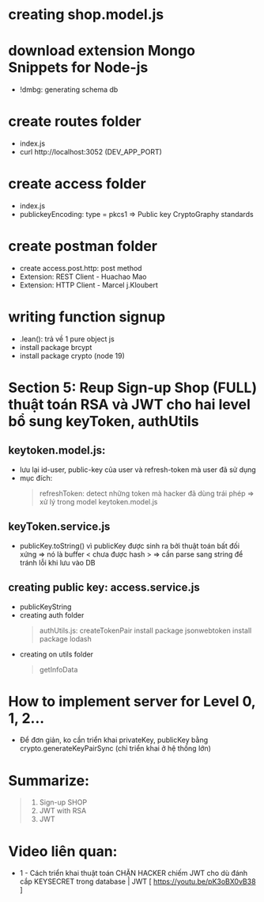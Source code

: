 # creating shop.model.js

# download extension Mongo Snippets for Node-js

- !dmbg: generating schema db

# create routes folder

- index.js
- curl http://localhost:3052 (DEV_APP_PORT)

# create access folder

- index.js
- publickeyEncoding: type = pkcs1 => Public key CryptoGraphy standards

# create postman folder

- create access.post.http: post method
- Extension: REST Client - Huachao Mao
- Extension: HTTP Client - Marcel j.Kloubert

# writing function signup

- .lean(): trả về 1 pure object js
- install package brcypt
- install package crypto (node 19)

# Section 5: Reup Sign-up Shop (FULL) thuật toán RSA và JWT cho hai level bổ sung keyToken, authUtils

## keytoken.model.js:

- lưu lại id-user, public-key của user và refresh-token mà user đã sử dụng
- mục đích:
  > refreshToken: detect những token mà hacker đã dùng trái phép => xử lý trong model keytoken.model.js

## keyToken.service.js

- publicKey.toString() vì publicKey được sinh ra bởi thuật toán bất đối xứng => nó là buffer < chưa được hash > => cần parse sang string để tránh lỗi khi lưu vào DB

## creating public key: access.service.js

- publicKeyString
- creating auth folder
  > authUtils.js: createTokenPair
  > install package jsonwebtoken
  > install package lodash
- creating on utils folder
  > getInfoData

# How to implement server for Level 0, 1, 2...

- Để đơn giản, ko cần triển khai privateKey, publicKey bằng crypto.generateKeyPairSync (chỉ triển khai ở hệ thống lớn)

# Summarize:

> 1. Sign-up SHOP
> 2. JWT with RSA
> 3. JWT

# Video liên quan:

- 1 - Cách triển khai thuật toán CHẶN HACKER chiếm JWT cho dù đánh cắp KEYSECRET trong database | JWT [ https://youtu.be/pK3oBX0vB38 ]
